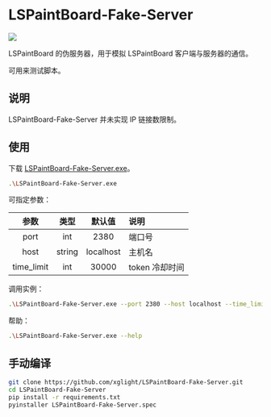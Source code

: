 # LSPaintBoard-Fake-Server

![](https://img.shields.io/badge/Python-3.10.11-blue)

LSPaintBoard 的伪服务器，用于模拟 LSPaintBoard 客户端与服务器的通信。

可用来测试脚本。

## 说明

LSPaintBoard-Fake-Server 并未实现 IP 链接数限制。

## 使用

下载 [LSPaintBoard-Fake-Server.exe](https://github.com/xglight/LSPaintBoard-Fake-Server/releases/latest)。

```bash
.\LSPaintBoard-Fake-Server.exe
```

可指定参数：

|    参数    |  类型  |  默认值   | 说明           |
| :--------: | :----: | :-------: | :------------- |
|    port    |  int   |   2380    | 端口号         |
|    host    | string | localhost | 主机名         |
| time_limit |  int   |   30000   | token 冷却时间 |

调用实例：

```bash
.\LSPaintBoard-Fake-Server.exe --port 2380 --host localhost --time_limit 30000
```

帮助：

```bash
.\LSPaintBoard-Fake-Server.exe --help
```

## 手动编译

```bash
git clone https://github.com/xglight/LSPaintBoard-Fake-Server.git
cd LSPaintBoard-Fake-Server
pip install -r requirements.txt
pyinstaller LSPaintBoard-Fake-Server.spec
```

